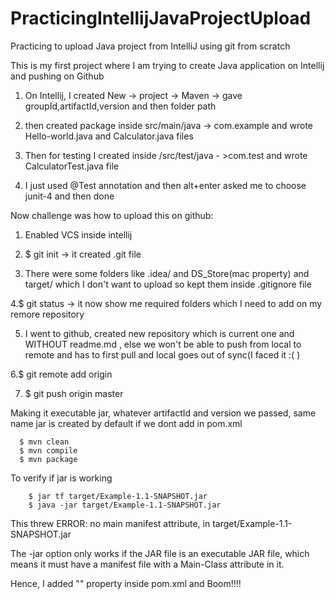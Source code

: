 # PracticingIntellijJavaProjectUpload
Practicing to upload Java project from IntelliJ using git from scratch

This is my first project where I am trying to create Java application on Intellij and pushing on Github

1. On Intellij, I created New -> project -> Maven ->  gave groupId,artifactId,version and then folder path

2. then created package inside src/main/java -> com.example and wrote Hello-world.java and Calculator.java files

3. Then for testing I created inside /src/test/java - >com.test and wrote CalculatorTest.java file

4. I just used @Test annotation and then alt+enter asked me to choose junit-4 and then done


Now challenge was how to upload this on github:

1. Enabled VCS inside intellij

2. $ git init -> it created .git file

3. There were some folders like .idea/ and DS_Store(mac property) and target/ which I don't want to upload so kept them inside .gitignore file

4.$ git status -> it now show me required folders which I need to add on my remore repository

5. I went to github, created new repository which is current one and WITHOUT readme.md , else we won't be able to push from local to remote and has to first pull and local goes out of sync(I faced it :( )

6.$ git remote add origin <repo-name>

7. $ git push origin master



Making it executable jar, whatever artifactId and version we passed, same name jar is created by default if we dont add <packaging> in pom.xml
  
      $ mvn clean 
      $ mvn compile
      $ mvn package
  
  To verify if jar is working
      
        $ jar tf target/Example-1.1-SNAPSHOT.jar
        $ java -jar target/Example-1.1-SNAPSHOT.jar
 
 This threw ERROR: no main manifest attribute, in target/Example-1.1-SNAPSHOT.jar
 
 The -jar option only works if the JAR file is an executable JAR file, which means it must have a manifest file with a Main-Class attribute in it. 
 
 Hence, I added "<build><configuration><mainClass>" property inside pom.xml and Boom!!!!
